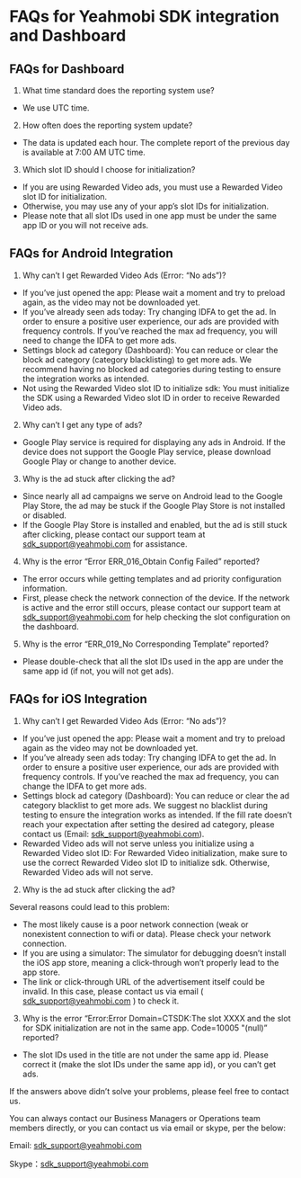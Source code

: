 # FAQs for Yeahmobi SDK integration and Dashboard

 

## FAQs for Dashboard

1. What time standard does the reporting system use?

- We use UTC time.

2. How often does the reporting system update?

- The data is updated each hour. The complete report of the previous day is available at 7:00 AM UTC time.

3. Which slot ID should I choose for initialization?

- If you are using Rewarded Video ads, you must use a Rewarded Video slot ID for initialization.
- Otherwise, you may use any of your app’s slot IDs for initialization.
- Please note that all slot IDs used in one app must be under the same app ID or you will not receive ads.

## FAQs for Android Integration

1. Why can’t I get Rewarded Video Ads (Error: “No ads”)?

- If you’ve just opened the app: Please wait a moment and try to preload again, as the video may not be downloaded yet.
- If you’ve already seen ads today: Try changing IDFA to get the ad. In order to ensure a positive user experience, our ads are provided with frequency controls. If you’ve reached the max ad frequency, you will need to  change the IDFA to get more ads.
- Settings block ad category (Dashboard): You can reduce or clear the block ad category (category blacklisting) to get more ads. We recommend having no blocked ad categories during testing to ensure the integration works as intended. 
- Not using the Rewarded Video slot ID to initialize sdk: You must initialize the SDK using a Rewarded Video slot ID in order to receive Rewarded Video ads.

2. Why can’t I get any type of ads?

- Google Play service is required for displaying any ads in Android. If the device does not support the Google Play service, please download Google Play or change to another device.

3. Why is the ad stuck after clicking the ad?

- Since nearly all ad campaigns we serve on Android lead to the Google Play Store, the ad may be stuck if the Google Play Store is not installed or disabled.
- If the Google Play Store is installed and enabled, but the ad is still stuck after clicking, please contact our support team at sdk_support@yeahmobi.com for assistance.

4. Why is the error “Error ERR_016_Obtain Config Failed” reported?

- The error occurs while getting templates and ad priority configuration information.
- First, please check the network connection of the device. If the network is active and the error still occurs, please contact our support team at sdk_support@yeahmobi.com for help checking the slot configuration on the dashboard.

5. Why is the error “ERR_019_No Corresponding Template” reported?

- Please double-check that all the slot IDs used in the app are under the same app id (if not, you will not get ads).

## FAQs for iOS Integration

1. Why can’t I get Rewarded Video Ads (Error: “No ads”)?

- If you’ve just opened the app: Please wait a moment and try to preload again as the video may not be downloaded yet.
- If you’ve already seen ads today: Try changing IDFA to get the ad. In order to ensure a positive user experience, our ads are provided with frequency controls. If you’ve reached the max ad frequency, you can change the IDFA to get more ads.
- Settings block ad category (Dashboard): You can reduce or clear the ad category blacklist to get more ads. We suggest no blacklist during testing to ensure the integration works as intended. If the fill rate doesn’t reach your expectation after setting the desired ad category, please contact us (Email: sdk_support@yeahmobi.com).
- Rewarded Video ads will not serve unless you initialize using a Rewarded Video slot ID: For Rewarded Video initialization, make sure to use the correct Rewarded Video slot ID to initialize sdk. Otherwise, Rewarded Video ads will not serve.

2. Why is the ad stuck after clicking the ad?

Several reasons could lead to this problem:

- The most likely cause is a poor network connection (weak or nonexistent connection to wifi or data). Please check your network connection.
- If you are using a simulator: The simulator for debugging doesn’t install the iOS app store, meaning a click-through won’t properly lead to the app store.
- The link or click-through URL of the advertisement itself could be invalid. In this case, please contact us via email ( sdk_support@yeahmobi.com ) to check it.

3. Why is the error “Error:Error Domain=CTSDK:The slot XXXX and the slot for SDK initialization are not in the same app. Code=10005 "(null)” reported?

- The slot IDs used in the title are not under the same app id. Please correct it (make the slot IDs under the same app id), or you can’t get ads.

If the answers above didn’t solve your problems, please feel free to contact us.

You can always contact our Business Managers or Operations team members directly, or you can contact us via email or skype, per the below:

Email:   sdk_support@yeahmobi.com

Skype：sdk_support@yeahmobi.com
